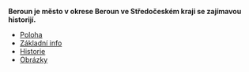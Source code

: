 **Beroun je město v okrese Beroun ve Středočeském kraji se zajímavou historijí.**

* [Poloha](/poloha.md) 
* [Základní info](/info.md)
* [Historie](/historie.md)
* [Obrázky](/obrazky.md)
